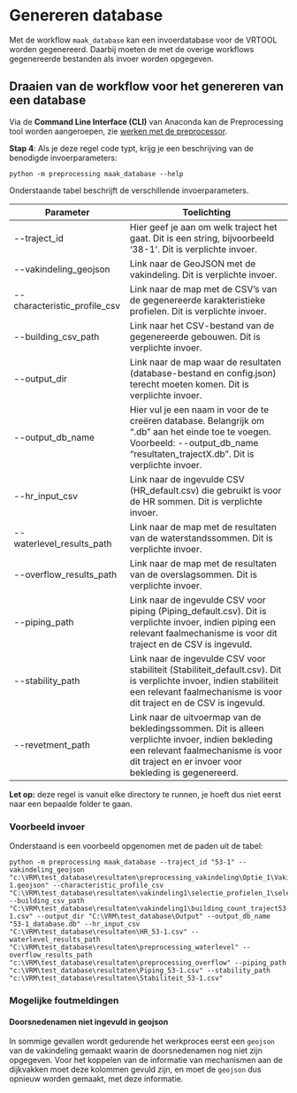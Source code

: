 # Genereren database

Met de workflow ```maak_database``` kan een invoerdatabase voor de VRTOOL worden gegenereerd. Daarbij moeten de met de overige workflows gegenereerde bestanden als invoer worden opgegeven.

## Draaien van de workflow voor het genereren van een database
Via de **Command Line Interface (CLI)** van Anaconda kan de Preprocessing tool worden aangeroepen, zie [werken met de preprocessor](werken_met_preprocessor.md). 

**Stap 4**:	Als je deze regel code typt, krijg je een beschrijving van de benodigde invoerparameters:
```
python -m preprocessing maak_database --help
```


Onderstaande tabel beschrijft de verschillende invoerparameters.


| Parameter     	 | 	Toelichting           |
|---------|-------------|
| --traject_id|Hier geef je aan om welk traject het gaat. Dit is een string, bijvoorbeeld ‘38-1’. Dit is verplichte invoer.|
|--vakindeling_geojson |Link naar de GeoJSON met de vakindeling. Dit is verplichte invoer.|
|--characteristic_profile_csv |Link naar de map met de CSV’s van de gegenereerde karakteristieke profielen. Dit is verplichte invoer.|
|--building_csv_path |Link naar het CSV-bestand van de gegenereerde gebouwen. Dit is verplichte invoer.|
|--output_dir |Link naar de map waar de resultaten (database-bestand en config.json) terecht moeten komen. Dit is verplichte invoer.|
|--output_db_name |Hier vul je een naam in voor de te creëren database. Belangrijk om “.db” aan het einde toe te voegen. Voorbeeld: --output_db_name “resultaten_trajectX.db”. Dit is verplichte invoer.|
|--hr_input_csv |Link naar de ingevulde CSV (HR_default.csv) die gebruikt is voor de HR sommen. Dit is verplichte invoer.|
|--waterlevel_results_path |Link naar de map met de resultaten van de waterstandssommen. Dit is verplichte invoer.|
|--overflow_results_path	|Link naar de map met de resultaten van de overslagsommen. Dit is verplichte invoer.|
|--piping_path	|Link naar de ingevulde CSV voor piping (Piping_default.csv). Dit is verplichte invoer, indien piping een relevant faalmechanisme is voor dit traject en de CSV is ingevuld.|
|--stability_path	|Link naar de ingevulde CSV voor stabiliteit (Stabiliteit_default.csv). Dit is verplichte invoer, indien stabiliteit een relevant faalmechanisme is voor dit traject en de CSV is ingevuld.|
|--revetment_path	|Link naar de uitvoermap van de bekledingssommen. Dit is alleen verplichte invoer, indien bekleding een relevant faalmechanisme is voor dit traject en er invoer voor bekleding is gegenereerd.|

**Let op:** deze regel is vanuit elke directory te runnen, je hoeft dus niet eerst naar een bepaalde folder te gaan.


### Voorbeeld invoer
Onderstaand is een voorbeeld opgenomen met de paden uit de tabel:
```
python -m preprocessing maak_database --traject_id "53-1" --vakindeling_geojson "c:\VRM\test_database\resultaten\preprocessing_vakindeling\Optie_1\Vakindeling_53-1.geojson" --characteristic_profile_csv "C:\VRM\test_database\resultaten\vakindeling1\selectie_profielen_1\selected_profiles.csv" --building_csv_path "C:\VRM\test_database\resultaten\vakindeling1\building_count_traject53-1.csv" --output_dir "C:\VRM\test_database\Output" --output_db_name "53-1_database.db" --hr_input_csv "C:\VRM\test_database\resultaten\HR_53-1.csv" --waterlevel_results_path "C:\VRM\test_database\resultaten\preprocessing_waterlevel" --overflow_results_path "c:\VRM\test_database\resultaten\preprocessing_overflow" --piping_path "c:\VRM\test_database\resultaten\Piping_53-1.csv" --stability_path "c:\VRM\test_database\resultaten\Stabiliteit_53-1.csv"
```

### Mogelijke foutmeldingen

#### Doorsnedenamen niet ingevuld in geojson
In sommige gevallen wordt gedurende het werkproces eerst een ```geojson``` van de vakindeling gemaakt waarin de doorsnedenamen nog niet zijn opgegeven. Voor het koppelen van de informatie van mechanismen aan de dijkvakken moet deze kolommen gevuld zijn, en moet de ```geojson``` dus opnieuw worden gemaakt, met deze informatie.